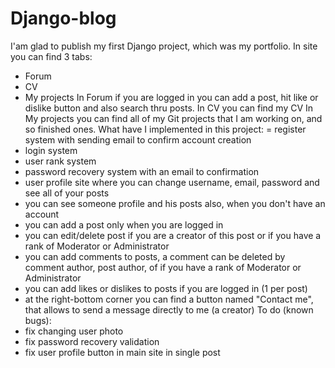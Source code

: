 # Django-blog

I'am glad to publish my first Django project, which was my portfolio. In site you can find 3 tabs:
-  Forum 
-  CV
-  My projects
In Forum if you are logged in you can add a post, hit like or dislike button and also search thru posts.
In CV you can find my CV
In My projects you can find all of my Git projects that I am working on, and so finished ones.
What have I implemented in this project:
= register system with sending email to confirm account creation
- login system
- user rank system
- password recovery system with an email to confirmation
- user profile site where you can change username, email, password and see all of your posts
- you can see someone profile and his posts also, when you don't have an account
- you can add a post only when you are logged in
- you can edit/delete post if you are a creator of this post or if you have a rank of Moderator or Administrator
- you can add comments to posts, a comment can be deleted by comment author, post author, of if you have a rank of Moderator or Administrator
- you can add likes or dislikes to posts if you are logged in (1 per post)
- at the right-bottom corner you can find a button named "Contact me", that allows to send a message directly to me (a creator)
To do (known bugs):
- fix changing user photo
- fix password recovery validation
- fix user profile button in main site in single post
